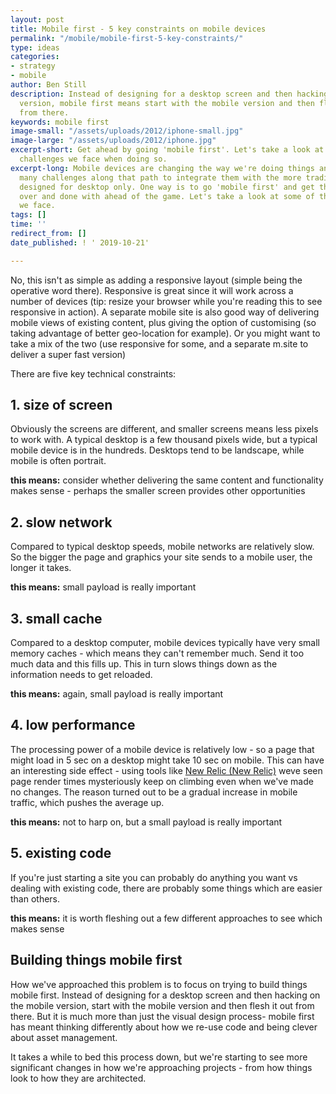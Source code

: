 ```yaml
---
layout: post
title: Mobile first - 5 key constraints on mobile devices
permalink: "/mobile/mobile-first-5-key-constraints/"
type: ideas
categories:
- strategy
- mobile
author: Ben Still
description: Instead of designing for a desktop screen and then hacking on the mobile
  version, mobile first means start with the mobile version and then flesh it out
  from there.
keywords: mobile first
image-small: "/assets/uploads/2012/iphone-small.jpg"
image-large: "/assets/uploads/2012/iphone.jpg"
excerpt-short: Get ahead by going 'mobile first'. Let's take a look at some of the
  challenges we face when doing so.
excerpt-long: Mobile devices are changing the way we're doing things and there are
  many challenges along that path to integrate them with the more traditional websites
  designed for desktop only. One way is to go 'mobile first' and get the simple stuff
  over and done with ahead of the game. Let's take a look at some of those challenges
  we face.
tags: []
time: ''
redirect_from: []
date_published: ! ' 2019-10-21'

---
```

No, this isn't as simple as adding a responsive layout (simple being the operative word there). Responsive is great since it will work across a number of devices (tip: resize your browser while you're reading this to see responsive in action). A separate mobile site is also good way of delivering mobile views of existing content, plus giving the option of customising (so taking advantage of better geo-location for example). Or you might want to take a mix of the two (use responsive for some, and a separate m.site to deliver a super fast version)

There are five key technical constraints:

## 1. size of screen

Obviously the screens are different, and smaller screens means less pixels to work with. A typical desktop is a few thousand pixels wide, but a typical mobile device is in the hundreds. Desktops tend to be landscape, while mobile is often portrait.

**this means:** consider whether delivering the same content and functionality makes sense - perhaps the smaller screen provides other opportunities

## 2. slow network

Compared to typical desktop speeds, mobile networks are relatively slow. So the bigger the page and graphics your site sends to a mobile user, the longer it takes.

**this means:** small payload is really important

## 3. small cache

Compared to a desktop computer, mobile devices typically have very small memory caches - which means they can't remember much. Send it too much data and this fills up. This in turn slows things down as the information needs to get reloaded.

**this means:** again, small payload is really important

## 4. low performance

The processing power of a mobile device is relatively low - so a page that might load in 5 sec on a desktop might take 10 sec on mobile. This can have an interesting side effect - using tools like [New Relic (New Relic)](http://newrelic.com) weve seen page render times mysteriously keep on climbing even when we've made no changes. The reason turned out to be a gradual increase in mobile traffic, which pushes the average up.

**this means:** not to harp on, but a small payload is really important

## 5. existing code

If you're just starting a site you can probably do anything you want vs dealing with existing code, there are probably some things which are easier than others.

**this means:** it is worth fleshing out a few different approaches to see which makes sense

## Building things mobile first

How we've approached this problem is to focus on trying to build things mobile first. Instead of designing for a desktop screen and then hacking on the mobile version, start with the mobile version and then flesh it out from there. But it is much more than just the visual design process- mobile first has meant thinking differently about how we re-use code and being clever about asset management.

It takes a while to bed this process down, but we're starting to see more significant changes in how we're approaching projects - from how things look to how they are architected.